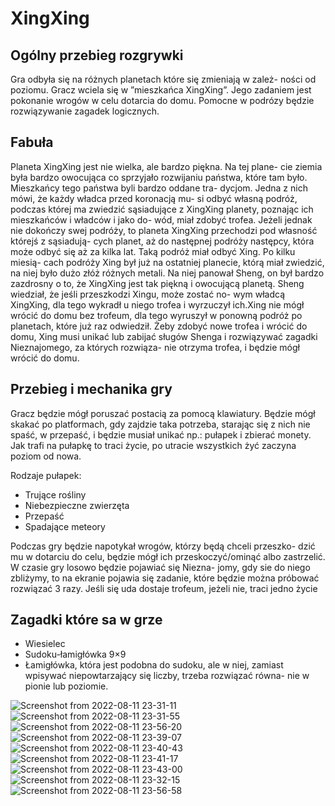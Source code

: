 # XingXing

## Ogólny przebieg rozgrywki

Gra odbyła się na różnych planetach które się zmieniają w zależ-
ności od poziomu. Gracz wciela się w ”mieszkańca XingXing”. Jego
zadaniem jest pokonanie wrogów w celu dotarcia do domu. Pomocne
w podrózy będzie rozwiązywanie zagadek logicznych.

## Fabuła

Planeta XingXing jest nie wielka, ale bardzo piękna. Na tej plane-
cie ziemia była bardzo owocująca co sprzyjało rozwijaniu państwa,
które tam było. Mieszkańcy tego państwa byli bardzo oddane tra-
dycjom. Jedna z nich mówi, że każdy władca przed koronacją mu-
si odbyć własną podróż, podczas której ma zwiedzić sąsiadujące z
XingXing planety, poznając ich mieszkańców i władców i jako do-
wód, miał zdobyć trofea. Jeżeli jednak nie dokończy swej podróży,
to planeta XingXing przechodzi pod własność którejś z sąsiadują-
cych planet, aż do następnej podróży następcy, która może odbyć
się aż za kilka lat. Taką podróż miał odbyć Xing. Po kilku miesią-
cach podróży Xing był już na ostatniej planecie, którą miał zwiedzić,
na niej było dużo złóż różnych metali. Na niej panował Sheng, on
był bardzo zazdrosny o to, że XingXing jest tak piękną i owocującą
planetą. Sheng wiedział, że jeśli przeszkodzi Xingu, może zostać no-
wym władcą XingXing, dla tego wykradł u niego trofea i wyrzuczył
ich.Xing nie mógł wrócić do domu bez trofeum, dla tego wyruszył w
ponowną podróż po planetach, które już raz odwiedził. Żeby zdobyć
nowe trofea i wrócić do domu, Xing musi unikać lub zabijać sługów
Shenga i rozwiązywać zagadki Nieznajomego, za których rozwiąza-
nie otrzyma trofea, i będzie mógł wrócić do domu.

## Przebieg i mechanika gry
Gracz będzie mógł poruszać postacią za
pomocą klawiatury. Będzie mógł skakać po platformach, gdy zajdzie
taka potrzeba, starając się z nich nie spaść, w przepaść, i będzie
musiał unikać np.: pułapek i zbierać monety. Jak trafi na pułapkę
to traci życie, po utracie wszystkich żyć zaczyna poziom od nowa.

Rodzaje pułapek:

* Trujące rośliny
* Niebezpieczne zwierzęta
* Przepaść
* Spadające meteory

Podczas gry będzie napotykał wrogów, którzy będą chceli przeszko-
dzić mu w dotarciu do celu, będzie mógł ich przeskoczyć/ominąć
albo zastrzelić. W czasie gry losowo będzie pojawiać się Niezna-
jomy, gdy sie do niego zbliżymy, to na ekranie pojawia się zadanie,
które będzie można próbować rozwiązać 3 razy. Jeśli się uda dostaje
trofeum, jeżeli nie, traci jedno życie

## Zagadki które sa w grze

* Wiesielec
* Sudoku-łamigłówka 9×9
* Łamigłówka, która jest podobna do sudoku, ale w niej, zamiast
wpisywać niepowtarzający się liczby, trzeba rozwiązać równa-
nie w pionie lub poziomie.

![Screenshot from 2022-08-11 23-31-11](https://user-images.githubusercontent.com/72567148/184249022-71355fcf-bebf-49e5-a77e-16613c6e64ea.png)
![Screenshot from 2022-08-11 23-31-55](https://user-images.githubusercontent.com/72567148/184249089-24110fd4-0400-4ab6-b78d-caebcc97a8e3.png)
![Screenshot from 2022-08-11 23-56-20](https://user-images.githubusercontent.com/72567148/184249753-5879b837-a27c-4fe3-bd55-b2b9c9c8e5ce.png)
![Screenshot from 2022-08-11 23-39-07](https://user-images.githubusercontent.com/72567148/184249103-fbf7129a-3a2b-4173-86fc-7ee9c41e4dd4.png)
![Screenshot from 2022-08-11 23-40-43](https://user-images.githubusercontent.com/72567148/184249110-5fc51ae8-bc86-4750-af70-daefa65758c3.png)
![Screenshot from 2022-08-11 23-41-17](https://user-images.githubusercontent.com/72567148/184249116-26b61fef-1387-4172-9e25-4fdc095c16ac.png)
![Screenshot from 2022-08-11 23-43-00](https://user-images.githubusercontent.com/72567148/184249125-511051c4-1b73-4484-9356-a88977c39905.png)
![Screenshot from 2022-08-11 23-32-15](https://user-images.githubusercontent.com/72567148/184249128-db4fe793-6bf1-46a2-a61f-2663ca4816e3.png)
![Screenshot from 2022-08-11 23-56-58](https://user-images.githubusercontent.com/72567148/184249790-655441dc-31f6-4e27-9841-3bf2b483c1d5.png)
